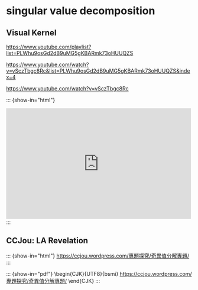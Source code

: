 # singular value decomposition

## Visual Kernel

https://www.youtube.com/playlist?list=PLWhu9osGd2dB9uMG5gKBARmk73oHUUQZS

https://www.youtube.com/watch?v=vSczTbgc8Rc&list=PLWhu9osGd2dB9uMG5gKBARmk73oHUUQZS&index=4

https://www.youtube.com/watch?v=vSczTbgc8Rc

::: {show-in="html"}
<iframe width=500 height=300 frameborder="0" allowfullscreen src="https://www.youtube.com/embed/vSczTbgc8Rc"></iframe>
:::

## CCJou: LA Revelation

::: {show-in="html"}
https://ccjou.wordpress.com/專題探究/奇異值分解專題/
:::

::: {show-in="pdf"}
\begin{CJK}{UTF8}{bsmi}
https://ccjou.wordpress.com/專題探究/奇異值分解專題/
\end{CJK}
:::

